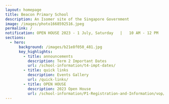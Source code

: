 ```yaml
---
layout: homepage
title: Beacon Primary School
description: An Isomer site of the Singapore Government
image: /images/photo1668592516.jpeg
permalink: /
notification: OPEN HOUSE 2023 - 1 July, Saturday   |   10 AM - 12 PM
sections:
  - hero:
      background: /images/b21e8f050_481.jpg
      key_highlights:
        - title: announcements
          description: Term 2 Important Dates
          url: /school-information/t4-impt-dates/
        - title: quick links
          description: Events Gallery
          url: /quick-links/
        - title: OPEN HOUSE
          description: 2023 Open House
          url: /school-information/P1-Registration-and-Information/vop/
---
```

